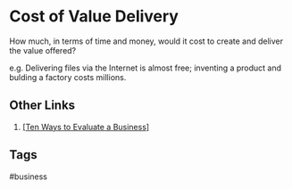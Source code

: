 # Cost of Value Delivery

How much, in terms of time and money, would it cost to create and deliver the value offered?  

e.g. Delivering files via the Internet is almost free; inventing a product and bulding a factory costs millions.  

## Other Links
1. [\[Ten Ways to Evaluate a Business\]](../202203182053)  

## Tags
#business
